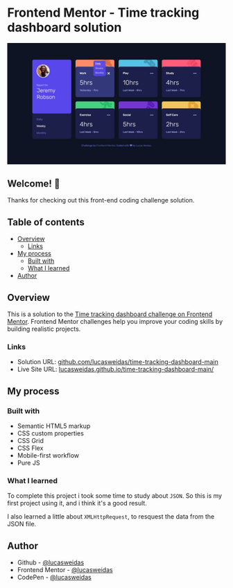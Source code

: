 # Frontend Mentor - Time tracking dashboard solution

![Preview for the ](./preview/desktop-preview.jpg)

## Welcome! 👋

Thanks for checking out this front-end coding challenge solution.

## Table of contents
- [Overview](#overview)
  - [Links](#links)
- [My process](#my-process)
  - [Built with](#built-with)
  - [What I learned](#what-i-learned)
- [Author](#author)

## Overview

This is a solution to the [Time tracking dashboard challenge on Frontend Mentor](https://www.frontendmentor.io/challenges/time-tracking-dashboard-UIQ7167Jw). Frontend Mentor challenges help you improve your coding skills by building realistic projects.

### Links

- Solution URL: [github.com/lucasweidas/time-tracking-dashboard-main](https://github.com/lucasweidas/time-tracking-dashboard-main)
- Live Site URL: [lucasweidas.github.io/time-tracking-dashboard-main/](https://lucasweidas.github.io/time-tracking-dashboard-main/)

## My process

### Built with

- Semantic HTML5 markup
- CSS custom properties
- CSS Grid
- CSS Flex
- Mobile-first workflow
- Pure JS

### What I learned

To complete this project i took some time to study about `JSON`. So this is my first project using it, and i think it's a good result.

I also learned a little about `XMLHttpRequest`, to resquest the data from the JSON file.

## Author

- Github - [@lucasweidas](https://github.com/LucasWeidas)
- Frontend Mentor - [@lucasweidas](https://www.frontendmentor.io/profile/lucasweidas)
- CodePen - [@lucasweidas](https://codepen.io/lucasweidas)
